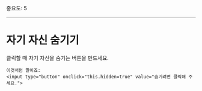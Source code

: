 중요도: 5

---

# 자기 자신 숨기기

클릭할 때 자기 자신을 숨기는 버튼을 만드세요.

```online
이것처럼 말이죠:
<input type="button" onclick="this.hidden=true" value="숨기려면 클릭해 주세요.">
```

